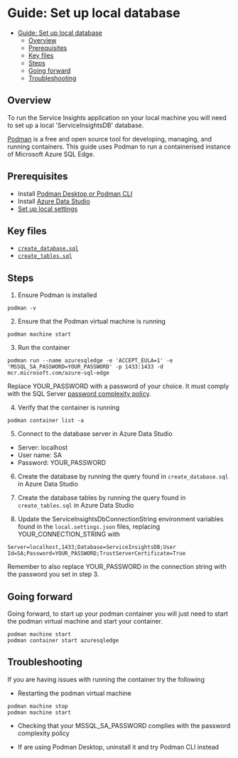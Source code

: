 # Guide: Set up local database

- [Guide: Set up local database](#guide-set-up-local-database)
  - [Overview](#overview)
  - [Prerequisites](#prerequisites)
  - [Key files](#key-files)
  - [Steps](#steps)
  - [Going forward](#going-forward)
  - [Troubleshooting](#troubleshooting)

## Overview

To run the Service Insights application on your local machine you will need to set up a local 'ServiceInsightsDB' database.

[Podman](https://podman.io) is a free and open source tool for developing, managing, and running containers. This guide uses Podman to run a containerised instance of Microsoft Azure SQL Edge.

## Prerequisites

- Install [Podman Desktop or Podman CLI](https://podman.io)
- Install [Azure Data Studio](https://learn.microsoft.com/en-us/azure-data-studio/download-azure-data-studio)
- [Set up local settings](./Set_up_local_settings.md)

## Key files

- [`create_database.sql`](../../scripts/database/create_database.sql)
- [`create_tables.sql`](../../scripts/database/create_database.sql)

## Steps

1. Ensure Podman is installed
```shell
podman -v
```

2. Ensure that the Podman virtual machine is running
```shell
podman machine start
```

3. Run the container
```shell
podman run --name azuresqledge -e 'ACCEPT_EULA=1' -e 'MSSQL_SA_PASSWORD=YOUR_PASSWORD' -p 1433:1433 -d mcr.microsoft.com/azure-sql-edge
```

Replace YOUR_PASSWORD with a password of your choice. It must comply with the SQL Server [password complexity policy](https://learn.microsoft.com/en-us/sql/relational-databases/security/password-policy?view=sql-server-ver16#password-complexity).

4. Verify that the container is running
```shell
podman container list -a
```

5. Connect to the database server in Azure Data Studio

- Server: localhost
- User name: SA
- Password: YOUR_PASSWORD

6. Create the database by running the query found in `create_database.sql` in Azure Data Studio

7. Create the database tables by running the query found in `create_tables.sql` in Azure Data Studio

8. Update the ServiceInsightsDbConnectionString environment variables found in the `local.settings.json` files, replacing YOUR_CONNECTION_STRING with

```
Server=localhost,1433;Database=ServiceInsightsDB;User Id=SA;Password=YOUR_PASSWORD;TrustServerCertificate=True
```

Remember to also replace YOUR_PASSWORD in the connection string with the password you set in step 3.

## Going forward

Going forward, to start up your podman container you will just need to start the podman virtual machine and start your container.

```shell
podman machine start
podman container start azuresqledge
```

## Troubleshooting

If you are having issues with running the container try the following

- Restarting the podman virtual machine

```shell
podman machine stop
podman machine start
```

- Checking that your MSSQL_SA_PASSWORD complies with the password complexity policy

- If are using Podman Desktop, uninstall it and try Podman CLI instead
